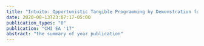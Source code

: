 ```yaml
---
title: "Intuito: Opportunistic Tangible Programming by Demonstration for Physical Components"
date: 2020-08-13T23:07:17-05:00
publication_types: "0"
publication: "CHI EA '17"
abstract: "the summary of your publication"
---
```

